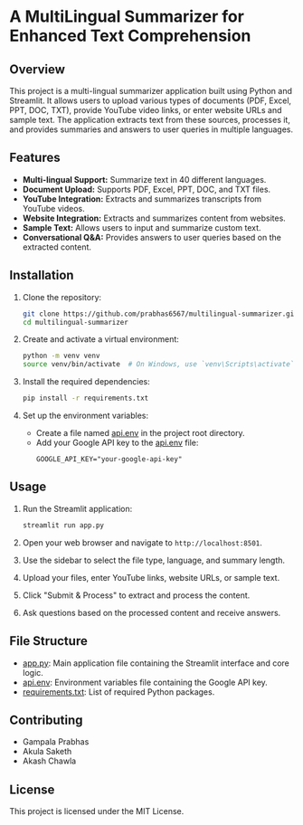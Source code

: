 # A MultiLingual Summarizer for Enhanced Text Comprehension

## Overview

This project is a multi-lingual summarizer application built using Python and Streamlit. It allows users to upload various types of documents (PDF, Excel, PPT, DOC, TXT), provide YouTube video links, or enter website URLs and sample text. The application extracts text from these sources, processes it, and provides summaries and answers to user queries in multiple languages.

## Features

- **Multi-lingual Support:** Summarize text in 40 different languages.
- **Document Upload:** Supports PDF, Excel, PPT, DOC, and TXT files.
- **YouTube Integration:** Extracts and summarizes transcripts from YouTube videos.
- **Website Integration:** Extracts and summarizes content from websites.
- **Sample Text:** Allows users to input and summarize custom text.
- **Conversational Q&A:** Provides answers to user queries based on the extracted content.

## Installation

1. Clone the repository:
    ```sh
    git clone https://github.com/prabhas6567/multilingual-summarizer.git
    cd multilingual-summarizer
    ```

2. Create and activate a virtual environment:
    ```sh
    python -m venv venv
    source venv/bin/activate  # On Windows, use `venv\Scripts\activate`
    ```

3. Install the required dependencies:
    ```sh
    pip install -r requirements.txt
    ```

4. Set up the environment variables:
    - Create a file named [api.env](http://_vscodecontentref_/0) in the project root directory.
    - Add your Google API key to the [api.env](http://_vscodecontentref_/1) file:
        ```plaintext
        GOOGLE_API_KEY="your-google-api-key"
        ```

## Usage

1. Run the Streamlit application:
    ```sh
    streamlit run app.py
    ```

2. Open your web browser and navigate to `http://localhost:8501`.

3. Use the sidebar to select the file type, language, and summary length.

4. Upload your files, enter YouTube links, website URLs, or sample text.

5. Click "Submit & Process" to extract and process the content.

6. Ask questions based on the processed content and receive answers.

## File Structure

- [app.py](http://_vscodecontentref_/2): Main application file containing the Streamlit interface and core logic.
- [api.env](http://_vscodecontentref_/3): Environment variables file containing the Google API key.
- [requirements.txt](http://_vscodecontentref_/4): List of required Python packages.

## Contributing

- Gampala Prabhas
- Akula Saketh
- Akash Chawla

## License

This project is licensed under the MIT License.
